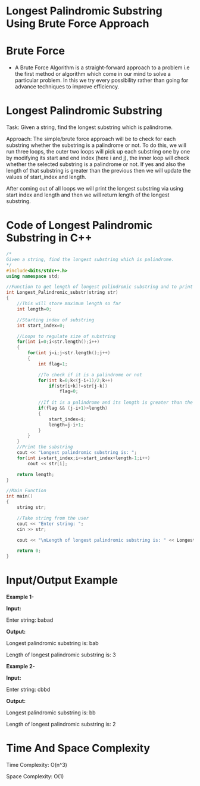 # Longest Palindromic Substring Using Brute Force Approach
# Brute Force
- A Brute Force Algorithm is a straight-forward approach to a problem i.e the first method or algorithm which come in our mind to solve a particular problem. In this we try every possibility rather than going for advance techniques to improve efficiency.
# Longest Palindromic Substring
Task: Given a string, find the longest substring which is palindrome.

Approach: The simple/brute force approach will be to check for each substring whether the substring is a palindrome or not. To do this, we will run three loops, the outer two loops will pick up each substring one by one by modifying its start and end index (here i and j), the inner loop will check whether the selected substring is a palindrome or not. If yes and also the length of that substring is greater than the previous then we will update the values of start_index and length.

After coming out of all loops we will print the longest substring via using start index and length and then we will return length of the longest substring.

# Code of Longest Palindromic Substring in C++
```cpp
/*
Given a string, find the longest substring which is palindrome.
*/
#include<bits/stdc++.h>
using namespace std;

//Function to get length of longest palindromic substring and to print that substring
int Longest_Palindromic_substr(string str)
{
    //This will store maximum length so far
    int length=0;

    //Starting index of substring
    int start_index=0;

    //Loops to regulate size of substring
    for(int i=0;i<str.length();i++)
    {
        for(int j=i;j<str.length();j++)
        {
            int flag=1;

            //To check if it is a palindrome or not
            for(int k=0;k<(j-i+1)/2;k++)
                if(str[i+k]!=str[j-k])
                    flag=0;
            
            //If it is a palindrome and its length is greater than the current length then update the values
            if(flag && (j-i+1)>length)
            {
                start_index=i;
                length=j-i+1;
            }
        }
    }
    //Print the substring
    cout << "Longest palindromic substring is: ";
    for(int i=start_index;i<=start_index+length-1;i++)
        cout << str[i];

    return length;
}

//Main Function
int main()
{
    string str;

    //Take string from the user
    cout << "Enter string: ";
    cin >> str;

    cout << "\nLength of longest palindromic substring is: " << Longest_Palindromic(str);

    return 0;
}
```
# Input/Output Example
<b>Example 1-</b>

<b>Input:</b>

Enter string: babad

<b>Output:</b>

Longest palindromic substring is: bab
    
Length of longest palindromic substring is: 3

<b>Example 2-</b>

<b>Input:</b> 

Enter string: cbbd

<b>Output:</b>

Longest palindromic substring is: bb

Length of longest palindromic substring is: 2

# Time And Space Complexity
Time Complexity: O(n^3)

Space Complexity: O(1)
